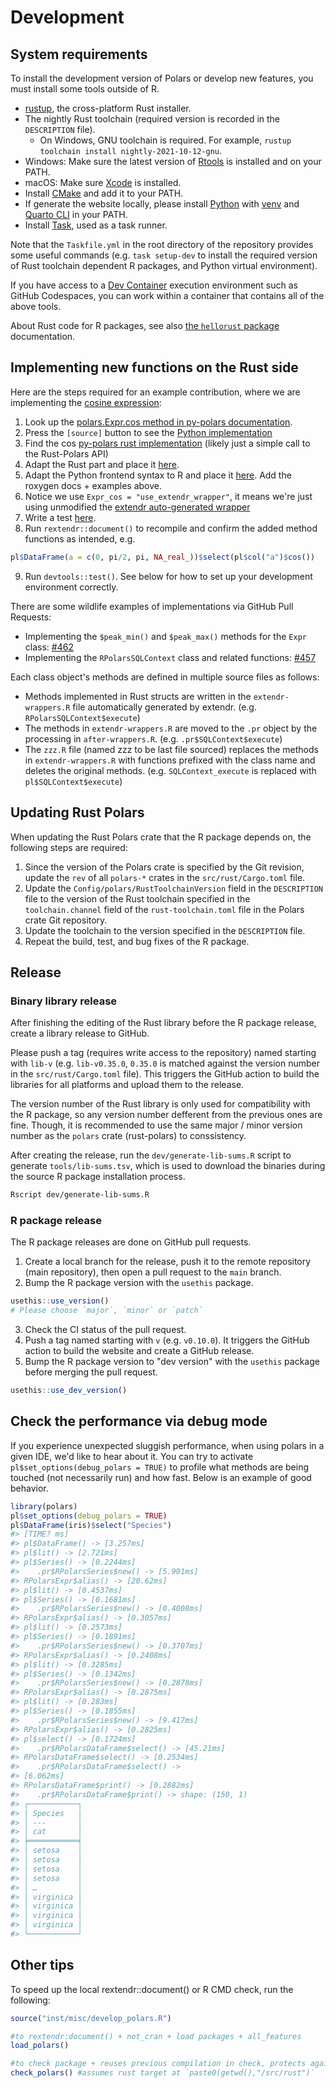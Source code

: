 # Development

## System requirements

To install the development version of Polars or develop new features, you must
install some tools outside of R.

- [rustup](https://rustup.rs/), the cross-platform Rust installer.
- The nightly Rust toolchain (required version is recorded in the `DESCRIPTION`
  file).
  - On Windows, GNU toolchain is required.
    For example, `rustup toolchain install nightly-2021-10-12-gnu`.
- Windows: Make sure the latest version of
  [Rtools](https://cran.r-project.org/bin/windows/Rtools/) is installed
  and on your PATH.
- macOS: Make sure [Xcode](https://developer.apple.com/support/xcode/)
  is installed.
- Install [CMake](https://cmake.org/) and add it to your PATH.
- If generate the website locally, please
  install [Python](https://www.python.org/) with [venv](https://docs.python.org/3/library/venv.html)
  and [Quarto CLI](https://quarto.org/) in your PATH.
- Install [Task](https://taskfile.dev/), used as a task runner.

Note that the `Taskfile.yml` in the root directory of the repository provides some
useful commands (e.g. `task setup-dev` to install the required version of
Rust toolchain dependent R packages, and Python virtual environment).

If you have access to a [Dev Container](https://containers.dev/) execution environment such as GitHub Codespaces,
you can work within a container that contains all of the above tools.

About Rust code for R packages, see also
[the `hellorust` package](https://github.com/r-rust/hellorust) documentation.

## Implementing new functions on the Rust side

Here are the steps required for an example contribution, where we are implementing the
[cosine expression](https://rpolars.github.io/man/Expr_cos.html):

1. Look up the [polars.Expr.cos method in py-polars documentation](https://pola-rs.github.io/polars/py-polars/html/reference/expressions/api/polars.Expr.cos.html).
2. Press the `[source]` button to see the [Python implementation](https://github.com/pola-rs/polars/blob/d23bbd2f14f1cd7ae2e27e1954a2dc4276501eef/py-polars/polars/expr/expr.py#L5892-L5914)
3. Find the cos [py-polars rust implementation](https://github.com/pola-rs/polars/blob/a1afbc4b78f5850314351f7e85ded95fd68b6453/py-polars/src/lazy/dsl.rs#L396) (likely just a simple call to the Rust-Polars API)
4. Adapt the Rust part and place it [here](https://github.com/pola-rs/r-polars/blob/c56c49a6fc172685f50c15fffe3d14231297ad97/src/rust/src/rdataframe/rexpr.rs#L754).
5. Adapt the Python frontend syntax to R and place it [here](https://github.com/pola-rs/r-polars/blob/c56c49a6fc172685f50c15fffe3d14231297ad97/R/expr__expr.R#L3138). Add the roxygen docs + examples above.
6. Notice we use `Expr_cos = "use_extendr_wrapper"`, it means we're just using unmodified the [extendr auto-generated wrapper](https://github.com/pola-rs/r-polars/blob/c56c49a6fc172685f50c15fffe3d14231297ad97/R/extendr-wrappers.R#L253)
7. Write a test [here](https://github.com/pola-rs/r-polars/blob/c56c49a6fc172685f50c15fffe3d14231297ad97/tests/testthat/test-expr.R#L1921).
8. Run `rextendr::document()` to recompile and confirm the added method functions as intended, e.g.

```r
pl$DataFrame(a = c(0, pi/2, pi, NA_real_))$select(pl$col("a")$cos())
```

9. Run `devtools::test()`. See below for how to set up your development environment correctly.

There are some wildlife examples of implementations via GitHub Pull Requests:

- Implementing the `$peak_min()` and `$peak_max()` methods for the `Expr` class:
  [#462](https://github.com/pola-rs/r-polars/pull/462)
- Implementing the `RPolarsSQLContext` class and related functions:
  [#457](https://github.com/pola-rs/r-polars/pull/457)

Each class object's methods are defined in multiple source files as follows:

- Methods implemented in Rust structs are written in the `extendr-wrappers.R`
  file automatically generated by extendr. (e.g. `RPolarsSQLContext$execute`)
- The methods in `extendr-wrappers.R` are moved to the `.pr` object by the processing in `after-wrappers.R`.
  (e.g. `.pr$SQLContext$execute`)
- The `zzz.R` file (named zzz to be last file sourced) replaces the methods in `extendr-wrappers.R`
  with functions prefixed with the class name and deletes the original methods.
  (e.g. `SQLContext_execute` is replaced with `pl$SQLContext$execute`)

## Updating Rust Polars

When updating the Rust Polars crate that the R package depends on,
the following steps are required:

1. Since the version of the Polars crate is specified by the Git revision,
   update the `rev` of all `polars-*` crates in the `src/rust/Cargo.toml` file.
2. Update the `Config/polars/RustToolchainVersion` field in the `DESCRIPTION`
   file to the version of the Rust toolchain specified in the `toolchain.channel`
   field of the `rust-toolchain.toml` file in the Polars crate Git repository.
3. Update the toolchain to the version specified in the `DESCRIPTION` file.
4. Repeat the build, test, and bug fixes of the R package.

## Release

### Binary library release

After finishing the editing of the Rust library before the R package release,
create a library release to GitHub.

Please push a tag (requires write access to the repository) named starting with
`lib-v` (e.g. `lib-v0.35.0`, `0.35.0` is matched against the version number in
the `src/rust/Cargo.toml` file). This triggers the GitHub action to build the libraries
for all platforms and upload them to the release.

The version number of the Rust library is only used for compatibility with the
R package, so any version number defferent from the previous ones are fine.
Though, it is recommended to use the same major / minor version number as
the `polars` crate (rust-polars) to conssistency.

After creating the release, run the `dev/generate-lib-sums.R` script to generate `tools/lib-sums.tsv`, which is used to download the binaries during the source R
package installation process.

```sh
Rscript dev/generate-lib-sums.R
```

### R package release

The R package releases are done on GitHub pull requests.

1. Create a local branch for the release, push it to the remote repository (main
   repository), then open a pull request to the `main` branch.
2. Bump the R package version with the `usethis` package.

```r
usethis::use_version()
# Please choose `major`, `minor` or `patch`
```

3. Check the CI status of the pull request.
4. Push a tag named starting with `v` (e.g. `v0.10.0`). It triggers the GitHub
   action to build the website and create a GitHub release.
5. Bump the R package version to "dev version" with the `usethis` package
   before merging the pull request.

```r
usethis::use_dev_version()
```

## Check the performance via debug mode

If you experience unexpected sluggish performance, when using polars in a given IDE, we'd like to hear about it. You can try to activate `pl$set_options(debug_polars = TRUE)` to profile what methods are being touched (not necessarily run) and how fast. Below is an example of good behavior.

```r
library(polars)
pl$set_options(debug_polars = TRUE)
pl$DataFrame(iris)$select("Species")
#> [TIME? ms]
#> pl$DataFrame() -> [3.257ms]
#> pl$lit() -> [2.721ms]
#> pl$Series() -> [0.2244ms]
#>    .pr$RPolarsSeries$new() -> [5.901ms]
#> RPolarsExpr$alias() -> [20.62ms]
#> pl$lit() -> [0.4537ms]
#> pl$Series() -> [0.1681ms]
#>    .pr$RPolarsSeries$new() -> [0.4008ms]
#> RPolarsExpr$alias() -> [0.3057ms]
#> pl$lit() -> [0.2573ms]
#> pl$Series() -> [0.1891ms]
#>    .pr$RPolarsSeries$new() -> [0.3707ms]
#> RPolarsExpr$alias() -> [0.2408ms]
#> pl$lit() -> [0.3285ms]
#> pl$Series() -> [0.1342ms]
#>    .pr$RPolarsSeries$new() -> [0.2878ms]
#> RPolarsExpr$alias() -> [0.2875ms]
#> pl$lit() -> [0.283ms]
#> pl$Series() -> [0.1855ms]
#>    .pr$RPolarsSeries$new() -> [9.417ms]
#> RPolarsExpr$alias() -> [0.2825ms]
#> pl$select() -> [0.1724ms]
#>    .pr$RPolarsDataFrame$select() -> [45.21ms]
#> RPolarsDataFrame$select() -> [0.2534ms]
#>    .pr$RPolarsDataFrame$select() ->
#> [6.062ms]
#> RPolarsDataFrame$print() -> [0.2882ms]
#>    .pr$RPolarsDataFrame$print() -> shape: (150, 1)
#> ┌───────────┐
#> │ Species   │
#> │ ---       │
#> │ cat       │
#> ╞═══════════╡
#> │ setosa    │
#> │ setosa    │
#> │ setosa    │
#> │ setosa    │
#> │ …         │
#> │ virginica │
#> │ virginica │
#> │ virginica │
#> │ virginica │
#> └───────────┘
```

## Other tips

<!-- TODO: Clean up -->

To speed up the local rextendr::document() or R CMD check, run the following:

```r
source("inst/misc/develop_polars.R")

#to rextendr:document() + not_cran + load packages + all_features
load_polars()

#to check package + reuses previous compilation in check, protects against deletion
check_polars() #assumes rust target at `paste0(getwd(),"/src/rust")`
```
